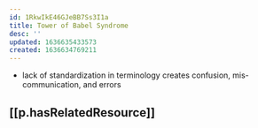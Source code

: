 ```yaml
---
id: 1RkwIkE46GJeBB7Ss3I1a
title: Tower of Babel Syndrome
desc: ''
updated: 1636635433573
created: 1636634769211
---
```


- lack of standardization in terminology creates confusion, mis-communication, and errors

## [[p.hasRelatedResource]]


